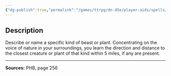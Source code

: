 ```yaml
---
{"dg-publish":true,"permalink":"/games/ttrpg/dn-d5e/player-aids/spells/level-2/locate-animals-or-plants/","tags":["TTRPG/DND/5e","verbal","somatic","material","ritual","Spell"],"noteIcon":""}
---
```



## Description
Describe or name a specific kind of beast or plant.
Concentrating on the voice of nature in your surroundings, you learn the direction and distance to the closest creature or plant of that kind within 5 miles, if any are present.

---

**Sources:** PHB, page 256
